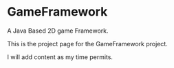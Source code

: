 GameFramework
=============

A Java Based 2D game Framework.

This is the project page for the GameFramework project.

I will add content as my time permits.

